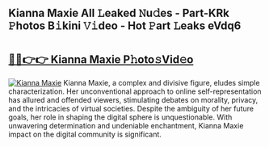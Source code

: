 ## Kianna Maxie All 𝙻eaked 𝙽u𝚍es - Part-KRk 𝙿hotos B𝚒kini 𝚅𝚒deo - Hot 𝙿art 𝙻eaks eVdq6

# <h2><a href="http://ld6413.urlbe.top/?page=Kianna+Maxie">🔗🔗👉👉 Kianna Maxie P𝚑oto𝚜Vid𝚎o</a></h2>

[![Kianna Maxie](https://i.imgur.com/eBuTRDB.gif)](http://ld6413.urlbe.top/?page=Kianna+Maxie)
Kianna Maxie, a complex and divisive figure, eludes simple characterization. Her unconventional approach to online self-representation has allured and offended viewers, stimulating debates on morality, privacy, and the intricacies of virtual societies. Despite the ambiguity of her future goals, her role in shaping the digital sphere is unquestionable. With unwavering determination and undeniable enchantment, Kianna Maxie impact on the digital community is significant.
